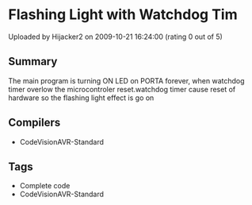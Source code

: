 # Flashing Light with Watchdog Tim

Uploaded by Hijacker2 on 2009-10-21 16:24:00 (rating 0 out of 5)

## Summary

The main program is turning ON LED on PORTA forever, when watchdog timer overlow the microcontroler reset.watchdog timer cause reset of hardware so the flashing light effect is go on

## Compilers

- CodeVisionAVR-Standard

## Tags

- Complete code
- CodeVisionAVR-Standard
